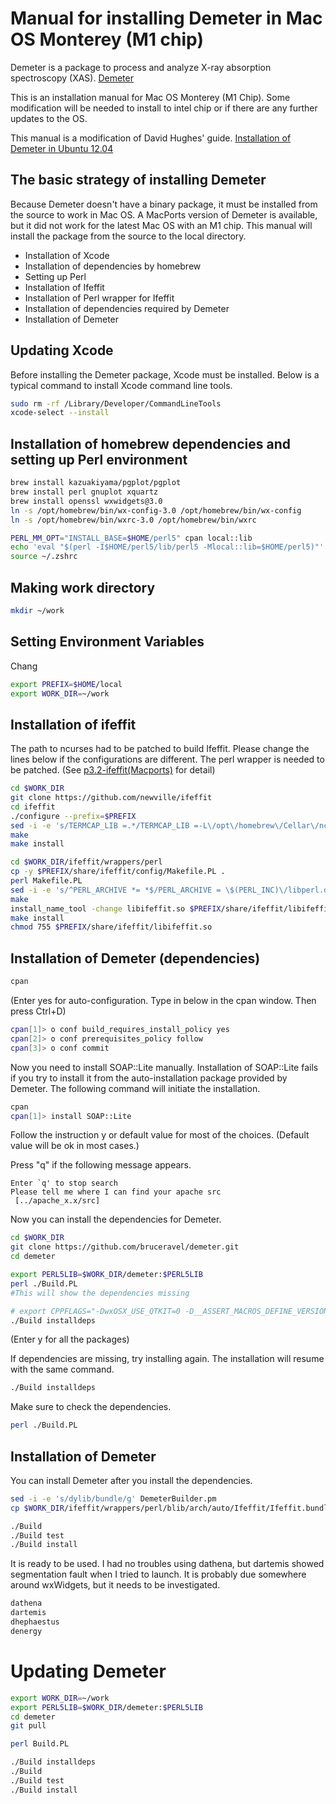 # Manual for installing Demeter in Mac OS Monterey (M1 chip)
Demeter is a package to process and analyze X-ray absorption spectroscopy (XAS). 
[Demeter](https://github.com/bruceravel/demeter)

This is an installation manual for Mac OS Monterey (M1 Chip). Some modification will be needed to install to intel chip or if there are any further updates to the OS.

This manual is a modification of David Hughes' guide. 
[Installation of Demeter in Ubuntu 12.04](http://bruceravel.github.io/demeter/documents/SinglePage/demeter_nonroot.html)

## The basic strategy of installing Demeter
Because Demeter doesn't have a binary package, it must be installed from the source to work in Mac OS. A MacPorts version of Demeter is available, but it did not work for the latest Mac OS with an M1 chip. This manual will install the package from the source to the local directory.

- Installation of Xcode
-	Installation of dependencies by homebrew
-	Setting up Perl
-	Installation of Ifeffit
-	Installation of Perl wrapper for Ifeffit
-	Installation of dependencies required by Demeter
-	Installation of Demeter

## Updating Xcode
Before installing the Demeter package, Xcode must be installed. Below is a typical command to install Xcode command line tools.

```bash
sudo rm -rf /Library/Developer/CommandLineTools
xcode-select --install
```

## Installation of homebrew dependencies and setting up Perl environment
```bash
brew install kazuakiyama/pgplot/pgplot
brew install perl gnuplot xquartz
brew install openssl wxwidgets@3.0
ln -s /opt/homebrew/bin/wx-config-3.0 /opt/homebrew/bin/wx-config
ln -s /opt/homebrew/bin/wxrc-3.0 /opt/homebrew/bin/wxrc

PERL_MM_OPT="INSTALL_BASE=$HOME/perl5" cpan local::lib
echo 'eval "$(perl -I$HOME/perl5/lib/perl5 -Mlocal::lib=$HOME/perl5)"' >> ~/.zshrc
source ~/.zshrc
```

## Making work directory
```bash
mkdir ~/work
```

## Setting Environment Variables
Chang
```bash
export PREFIX=$HOME/local
export WORK_DIR=~/work
```

## Installation of ifeffit
The path to ncurses had to be patched to build Ifeffit. Please change the lines below if the configurations are different.
The perl wrapper is needed to be patched. (See
[p3.2-ifeffit(Macports)](https://github.com/macports/macports-ports/blob/master/perl/p5-ifeffit/Portfile) for detail)
```bash
cd $WORK_DIR
git clone https://github.com/newville/ifeffit
cd ifeffit
./configure --prefix=$PREFIX
sed -i -e 's/TERMCAP_LIB =.*/TERMCAP_LIB =-L\/opt\/homebrew\/Cellar\/ncurses\/6.3\/lib\/ -lncurses/g' src/cmdline/Makefile
make
make install

cd $WORK_DIR/ifeffit/wrappers/perl
cp -y $PREFIX/share/ifeffit/config/Makefile.PL .
perl Makefile.PL
sed -i -e 's/^PERL_ARCHIVE *= *$/PERL_ARCHIVE = \$(PERL_INC)\/libperl.dylib/g' Makefile
make
install_name_tool -change libifeffit.so $PREFIX/share/ifeffit/libifeffit.so ./blib/arch/auto/Ifeffit/Ifeffit.bundle
make install
chmod 755 $PREFIX/share/ifeffit/libifeffit.so
```

## Installation of Demeter (dependencies)

```bash
cpan
```
(Enter yes for auto-configuration. Type in below in the cpan window. Then press Ctrl+D)

``` bash
cpan[1]> o conf build_requires_install_policy yes
cpan[2]> o conf prerequisites_policy follow
cpan[3]> o conf commit
```

Now you need to install SOAP::Lite manually. Installation of SOAP::Lite fails if you try to install it from the auto-installation package provided by Demeter. The following command will initiate the installation.

```bash
cpan
cpan[1]> install SOAP::Lite
```
Follow the instruction y or default value for most of the choices. (Default value will be ok in most cases.)

Press "q" if the following message appears.

```
Enter `q' to stop search
Please tell me where I can find your apache src
 [../apache_x.x/src]
```

Now you can install the dependencies for Demeter.

```bash
cd $WORK_DIR
git clone https://github.com/bruceravel/demeter.git
cd demeter

export PERL5LIB=$WORK_DIR/demeter:$PERL5LIB
perl ./Build.PL
#This will show the dependencies missing

# export CPPFLAGS="-DwxOSX_USE_QTKIT=0 -D__ASSERT_MACROS_DEFINE_VERSIONS_WITHOUT_UNDERSCORES=1 $CPPFLAGS"
./Build installdeps
```
(Enter y for all the packages)


If dependencies are missing, try installing again. The installation will resume with the same command.
```bash
./Build installdeps
```

Make sure to check the dependencies.
```bash
perl ./Build.PL
```

## Installation of Demeter
You can install Demeter after you install the dependencies.

```bash
sed -i -e 's/dylib/bundle/g' DemeterBuilder.pm
cp $WORK_DIR/ifeffit/wrappers/perl/blib/arch/auto/Ifeffit/Ifeffit.bundle ./src/
```

```bash
./Build
./Build test
./Build install
````

It is ready to be used. I had no troubles using dathena, but dartemis showed segmentation fault when I tried to launch. It is probably due somewhere around wxWidgets, but it needs to be investigated.

```bash
dathena
dartemis
dhephaestus
denergy
```

# Updating Demeter

```bash
export WORK_DIR=~/work
export PERL5LIB=$WORK_DIR/demeter:$PERL5LIB
cd demeter
git pull

perl Build.PL

./Build installdeps
./Build
./Build test
./Build install
```
